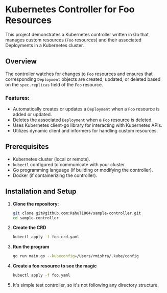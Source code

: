 # Kubernetes Controller for Foo Resources

This project demonstrates a Kubernetes controller written in Go that manages custom resources (`Foo` resources) and their associated Deployments in a Kubernetes cluster.

## Overview

The controller watches for changes to `Foo` resources and ensures that corresponding `Deployment` objects are created, updated, or deleted based on the `spec.replicas` field of the `Foo` resource.

### Features:

- Automatically creates or updates a `Deployment` when a `Foo` resource is added or updated.
- Deletes the associated `Deployment` when a `Foo` resource is deleted.
- Uses Kubernetes client-go library for interacting with Kubernetes APIs.
- Utilizes dynamic client and informers for handling custom resources.

## Prerequisites

- Kubernetes cluster (local or remote).
- `kubectl` configured to communicate with your cluster.
- Go programming language (if building or modifying the controller).
- Docker (if containerizing the controller).

## Installation and Setup

1. **Clone the repository:**

   ```bash
   git clone git@github.com:Rahul1804/sample-controller.git
   cd sample-controller

2. **Create the CRD**

    ```bash
    kubectl apply -f foo-crd.yaml

3. **Run the program**

    ```bash
    go run main.go --kubeconfig=/Users/rmishra/.kube/config

4. **Create a foo resource to see the magic**

    ```bash
    kubectl apply -f foo.yaml

5. It's simple test controller, so it's not following any directory structure.
